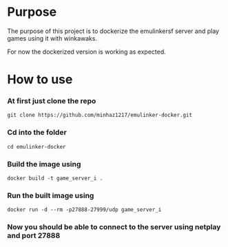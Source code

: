 # Purpose
The purpose of this project is to dockerize the emulinkersf server and play games using it with winkawaks.

For now the dockerized version is working as expected.


# How to use

### At first just clone the repo
`git clone https://github.com/minhaz1217/emulinker-docker.git`

### Cd into the folder
`cd emulinker-docker`

### Build the image using
`docker build -t game_server_i .`


### Run the built image using
`docker run -d --rm -p27888-27999/udp game_server_i`


### Now you should be able to connect to the server using netplay and port 27888